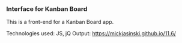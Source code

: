 <h3>Interface for Kanban Board</h3>

This is a front-end for a Kanban Board app.

Technologies used: JS, jQ
Output: https://mickjasinski.github.io/11.6/
